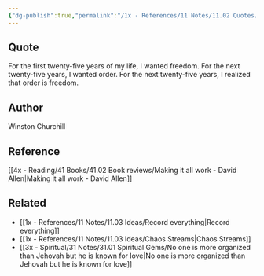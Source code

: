 ```yaml
---
{"dg-publish":true,"permalink":"/1x - References/11 Notes/11.02 Quotes/I wanted freedom, then I wanted order. Then I realized order is freedom - Winston Churchill/","title":"I wanted freedom, then I wanted order. Then I realized order is freedom - Winston Churchill","created":"2023-10-22T22:24:34.000+03:00","updated":"2024-02-14T20:18:42.965+03:00"}
---
```



## Quote
For the first twenty-five years of my life, I wanted freedom. For the
next twenty-five years, I wanted order. For the next twenty-five years,
I realized that order is freedom.
## Author
Winston Churchill

## Reference
[[4x - Reading/41 Books/41.02 Book reviews/Making it all work - David Allen\|Making it all work - David Allen]]

## Related
- [[1x - References/11 Notes/11.03 Ideas/Record everything\|Record everything]]
- [[1x - References/11 Notes/11.03 Ideas/Chaos Streams\|Chaos Streams]]
- [[3x - Spiritual/31 Notes/31.01 Spiritual Gems/No one is more organized than Jehovah but he is known for love\|No one is more organized than Jehovah but he is known for love]]